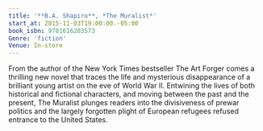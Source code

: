 ```yaml
---
title: '**B.A. Shapiro**, *The Muralist*'
start_at: 2015-11-03T19:00:00.-05:00
book_isbn: 9781616203573
Genre: 'fiction'
Venue: In-store
---
```

From the author of the New York Times bestseller The Art Forger comes a thrilling new novel that traces the life and mysterious disappearance of a brilliant young artist on the eve of World War II. Entwining the lives of both historical and fictional characters, and moving between the past and the present, The Muralist plunges readers into the divisiveness of prewar politics and the largely forgotten plight of European refugees refused entrance to the United States.